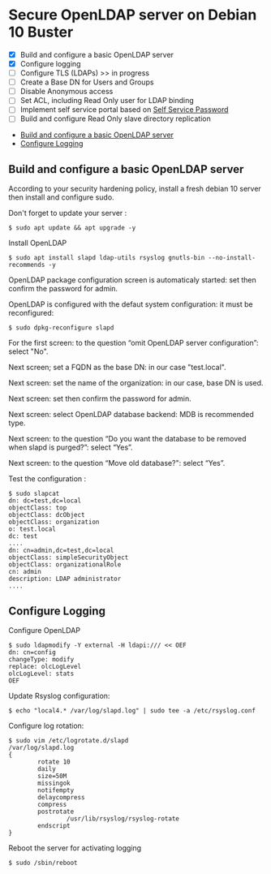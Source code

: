 # Secure OpenLDAP server on Debian 10 Buster
- [X] Build and configure a basic OpenLDAP server
- [X] Configure logging
- [ ] Configure TLS (LDAPs) >> in progress
- [ ] Create a Base DN for Users and Groups
- [ ] Disable Anonymous access
- [ ] Set ACL, including Read Only user for LDAP binding
- [ ] Implement self service portal based on [Self Service Password](https://ltb-project.org/documentation/self-service-password)
- [ ] Build and configure Read Only slave directory replication

* [Build and configure a basic OpenLDAP server](#build-and-configure-a-basic-openldap-server)
* [Configure Logging](#configure-logging)

## Build and configure a basic OpenLDAP server
According to your security hardening policy, install a fresh debian 10 server then install and configure sudo.

Don't forget to update your server :
```
$ sudo apt update && apt upgrade -y
```
Install OpenLDAP
```
$ sudo apt install slapd ldap-utils rsyslog gnutls-bin --no-install-recommends -y
```
OpenLDAP package configuration screen is automaticaly started: set then confirm the password for admin.

OpenLDAP is configured with the defaut system configuration: it must be reconfigured:
```
$ sudo dpkg-reconfigure slapd
```
For the first screen: to the question “omit OpenLDAP server configuration”: select "No".

Next screen; set a FQDN as the base DN: in our case "test.local".

Next screen: set the name of the organization: in our case, base DN is used.

Next screen: set then confirm the password for admin.

Next screen: select OpenLDAP database backend: MDB is recommended type.

Next screen: to the question “Do you want the database to be removed when slapd is purged?”: select “Yes”.

Next screen: to the question “Move old database?": select “Yes”.

Test the configuration :
```
$ sudo slapcat
dn: dc=test,dc=local
objectClass: top
objectClass: dcObject
objectClass: organization
o: test.local
dc: test
....
dn: cn=admin,dc=test,dc=local
objectClass: simpleSecurityObject
objectClass: organizationalRole
cn: admin
description: LDAP administrator
....
```

## Configure Logging

Configure OpenLDAP
```
$ sudo ldapmodify -Y external -H ldapi:/// << OEF
dn: cn=config
changeType: modify
replace: olcLogLevel
olcLogLevel: stats
OEF
```
Update Rsyslog configuration:
```
$ echo "local4.* /var/log/slapd.log" | sudo tee -a /etc/rsyslog.conf
```
Configure log rotation:
```
$ sudo vim /etc/logrotate.d/slapd
/var/log/slapd.log
{ 
        rotate 10
        daily
        size=50M
        missingok
        notifempty
        delaycompress
        compress
        postrotate
                /usr/lib/rsyslog/rsyslog-rotate
        endscript
}
```
Reboot the server for activating logging
```
$ sudo /sbin/reboot
```
